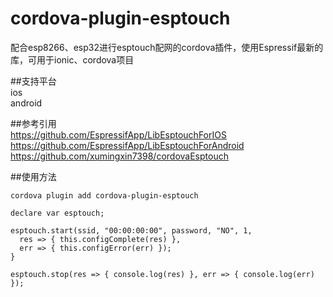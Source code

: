 # cordova-plugin-esptouch  
配合esp8266、esp32进行esptouch配网的cordova插件，使用Espressif最新的库，可用于ionic、cordova项目  
  
##支持平台  
ios  
android  
  
##参考引用  
https://github.com/EspressifApp/LibEsptouchForIOS  
https://github.com/EspressifApp/LibEsptouchForAndroid  
https://github.com/xumingxin7398/cordovaEsptouch

##使用方法  
  
```
cordova plugin add cordova-plugin-esptouch
```
  
```
declare var esptouch;

esptouch.start(ssid, "00:00:00:00", password, "NO", 1,
  res => { this.configComplete(res) },
  err => { this.configError(err) });
}

esptouch.stop(res => { console.log(res) }, err => { console.log(err) });

```

